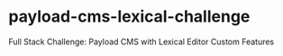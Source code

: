 # payload-cms-lexical-challenge
Full Stack Challenge: Payload CMS with Lexical Editor Custom Features

